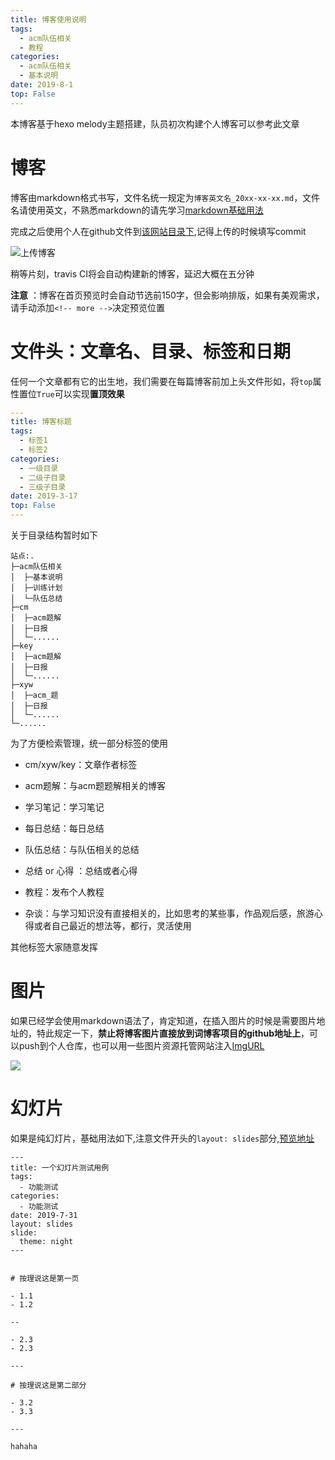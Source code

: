 ```yaml
---
title: 博客使用说明
tags: 
  - acm队伍相关
  - 教程
categories:
  - acm队伍相关
  - 基本说明
date: 2019-8-1
top: False
---
```




本博客基于hexo melody主题搭建，队员初次构建个人博客可以参考此文章



# 博客

博客由markdown格式书写，文件名统一规定为`博客英文名_20xx-xx-xx.md`，文件名请使用英文，不熟悉markdown的请先学习[markdown基础用法](https://dcmtruman.github.io/2019/07/31/markdown_base_20190731/)

完成之后使用个人在github文件到[该网站目录下](https://github.com/DcmTruman/DcmTruman.github.io/tree/blog_source/source/_posts),记得上传的时候填写commit

![上传博客](https://b2.bmp.ovh/imgs/2019/08/f3c5efed2fbefa5e.png)

稍等片刻，travis CI将会自动构建新的博客，延迟大概在五分钟

**注意** ：博客在首页预览时会自动节选前150字，但会影响排版，如果有美观需求，请手动添加`<!-- more -->`决定预览位置
<!-- more -->

# 文件头：文章名、目录、标签和日期

任何一个文章都有它的出生地，我们需要在每篇博客前加上头文件形如，将`top`属性置位`True`可以实现**置顶效果**

```yml
---
title: 博客标题
tags: 
  - 标签1
  - 标签2
categories:
  - 一级目录
  - 二级子目录
  - 三级子目录
date: 2019-3-17
top: False
---
```

关于目录结构暂时如下

```
站点:.       
├─acm队伍相关 
│  ├─基本说明 
│  ├─训练计划 
│  └─队伍总结 
├─cm      
│  ├─acm题解
│  ├─日报
│  └─......  
├─key      
│  ├─acm题解
│  ├─日报
│  └─......   
├─xyw      
│  ├─acm_题
│  ├─日报
│  └─......
└─......  
```

为了方便检索管理，统一部分标签的使用

- cm/xyw/key：文章作者标签

- acm题解：与acm题题解相关的博客
- 学习笔记：学习笔记
- 每日总结：每日总结
- 队伍总结：与队伍相关的总结
- 总结 or 心得 ：总结或者心得
- 教程：发布个人教程
- 杂谈：与学习知识没有直接相关的，比如思考的某些事，作品观后感，旅游心得或者自己最近的想法等，都行，灵活使用

其他标签大家随意发挥

# 图片

如果已经学会使用markdown语法了，肯定知道，在插入图片的时候是需要图片地址的，特此规定一下，**禁止将博客图片直接放到词博客项目的github地址上**，可以push到个人仓库，也可以用一些图片资源托管网站注入[ImgURL](https://imgurl.org/)

![](https://b2.bmp.ovh/imgs/2019/08/b1719bf3683d8511.png)

# 幻灯片

如果是纯幻灯片，基础用法如下,注意文件开头的`layout: slides`部分,[预览地址](https://dcmtruman.github.io/2019/07/30/test_slide/)

```markdow	
---
title: 一个幻灯片测试用例
tags: 
  - 功能测试
categories:
  - 功能测试
date: 2019-7-31
layout: slides
slide:
  theme: night
---


# 按理说这是第一页

- 1.1
- 1.2

--

- 2.3
- 2.3

---

# 按理说这是第二部分

- 3.2
- 3.3

---

hahaha
```
